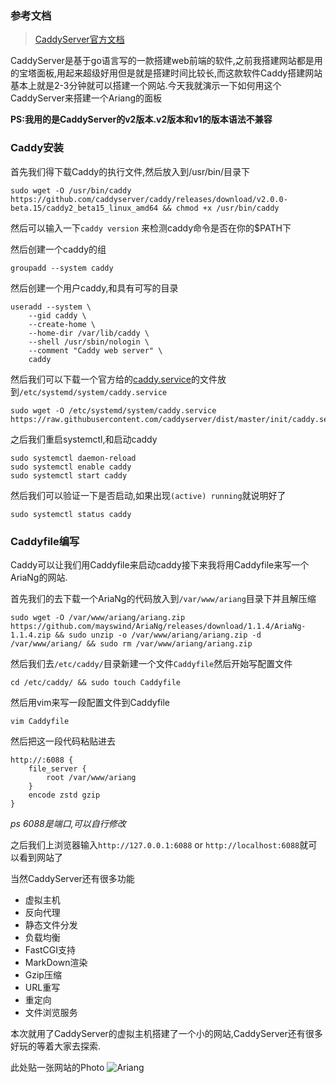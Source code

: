 ### 参考文档

> [CaddyServer官方文档](https://caddyserver.com/)

CaddyServer是基于go语言写的一款搭建web前端的软件,之前我搭建网站都是用的宝塔面板,用起来超级好用但是就是搭建时间比较长,而这款软件Caddy搭建网站基本上就是2-3分钟就可以搭建一个网站.今天我就演示一下如何用这个CaddyServer来搭建一个Ariang的面板


**PS:我用的是CaddyServer的v2版本.v2版本和v1的版本语法不兼容**


### Caddy安装

首先我们得下载Caddy的执行文件,然后放入到/usr/bin/目录下

```shell
sudo wget -O /usr/bin/caddy https://github.com/caddyserver/caddy/releases/download/v2.0.0-beta.15/caddy2_beta15_linux_amd64 && chmod +x /usr/bin/caddy
```

然后可以输入一下`caddy version` 来检测caddy命令是否在你的$PATH下

然后创建一个caddy的组
```shell
groupadd --system caddy
```

然后创建一个用户caddy,和具有可写的目录
```shell
useradd --system \
	--gid caddy \
	--create-home \
	--home-dir /var/lib/caddy \
	--shell /usr/sbin/nologin \
	--comment "Caddy web server" \
	caddy
```

然后我们可以下载一个官方给的[caddy.service](https://raw.githubusercontent.com/caddyserver/dist/master/init/caddy.service)的文件放到`/etc/systemd/system/caddy.service`
```shell
sudo wget -O /etc/systemd/system/caddy.service https://raw.githubusercontent.com/caddyserver/dist/master/init/caddy.service
```

之后我们重启systemctl,和启动caddy
```shell
sudo systemctl daemon-reload
sudo systemctl enable caddy
sudo systemctl start caddy
```

然后我们可以验证一下是否启动,如果出现`(active) running`就说明好了
```shell
sudo systemctl status caddy
```

### Caddyfile编写

Caddy可以让我们用Caddyfile来启动caddy接下来我将用Caddyfile来写一个AriaNg的网站.

首先我们的去下载一个AriaNg的代码放入到`/var/www/ariang`目录下并且解压缩
```shell
sudo wget -O /var/www/ariang/ariang.zip https://github.com/mayswind/AriaNg/releases/download/1.1.4/AriaNg-1.1.4.zip && sudo unzip -o /var/www/ariang/ariang.zip -d /var/www/ariang/ && sudo rm /var/www/ariang/ariang.zip
```

然后我们去`/etc/caddy/`目录新建一个文件`Caddyfile`然后开始写配置文件
```shell
cd /etc/caddy/ && sudo touch Caddyfile
```

然后用vim来写一段配置文件到Caddyfile
```shell
vim Caddyfile
```

然后把这一段代码粘贴进去
```shell
http://:6088 {
    file_server {
        root /var/www/ariang
    }
    encode zstd gzip
}
```
*ps 6088是端口,可以自行修改*

之后我们上浏览器输入`http://127.0.0.1:6088` or `http://localhost:6088`就可以看到网站了

当然CaddyServer还有很多功能
+ 虚拟主机
+ 反向代理
+ 静态文件分发
+ 负载均衡
+ FastCGI支持
+ MarkDown渲染
+ Gzip压缩
+ URL重写
+ 重定向
+ 文件浏览服务

本次就用了CaddyServer的虚拟主机搭建了一个小的网站,CaddyServer还有很多好玩的等着大家去探索.


此处贴一张网站的Photo
![Ariang](https://www.redwolf233.top/upload/2020/2/%E6%B7%B1%E5%BA%A6%E6%88%AA%E5%9B%BE_%E9%80%89%E6%8B%A9%E5%8C%BA%E5%9F%9F_20200229162429-2097761c8e724fc5a1a3c5da281c9acc.png)

